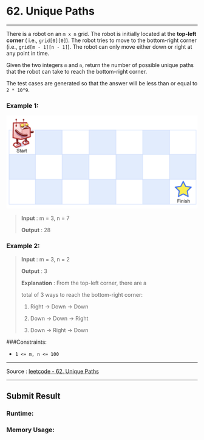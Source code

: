 # 62. Unique Paths

-- --
There is a robot on an `m x n` grid. The robot is initially located at the **top-left corner** (
i.e., `grid[0][0]`). The robot tries to move to the bottom-right corner (i.e., `grid[m - 1][n - 1]`). The robot
can only move either down or right at any point in time.

Given the two integers `m` and `n`, return the number of possible unique paths that the robot can take to reach
the bottom-right corner.

The test cases are generated so that the answer will be less than or equal to `2 * 10^9`.

### Example 1:

![](img/1.png)

> **Input** : m = 3, n = 7
>
> **Output** : 28

### Example 2:

> **Input** : m = 3, n = 2
>
> **Output** : 3
>
> **Explanation** : From the top-left corner, there are a
>
> total of 3 ways to reach the bottom-right corner:
>
> 1. Right -> Down -> Down
>
> 2. Down -> Down -> Right
>
> 3. Down -> Right -> Down

###Constraints:

* `1 <= m, n <= 100`

-- --
Source : [leetcode - 62. Unique Paths](https://leetcode.com/problems/unique-paths/)

-- --

## Submit Result

### Runtime:

### Memory Usage:
